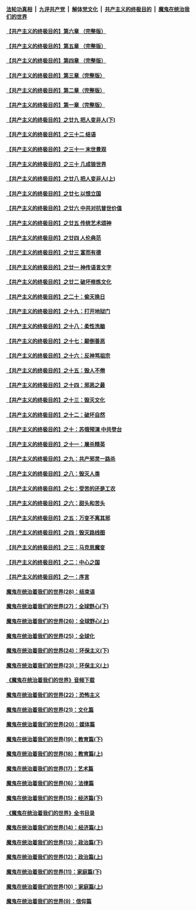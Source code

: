####  [法轮功真相](../../../../basic/blob/master/README.md?t=07012031) &nbsp;|&nbsp; [九评共产党](../../../../9ping.md/blob/master/README.md?t=07012031) &nbsp;|&nbsp; [解体党文化](../../../../jtdwh.md/blob/master/README.md?t=07012031)  &nbsp;|&nbsp; [共产主义的终极目的](../../../../gczydzjmd.md/blob/master/README.md?t=07012031) &nbsp;|&nbsp; [魔鬼在统治我们的世界](../../../../mgztzwmdsj.md/blob/master/README.md?t=07012031) 

#### [【共产主义的终极目的】第六章 （完整版）](../pages/nsc422/n11428913.md?t=07012031) 

#### [【共产主义的终极目的】第五章 （完整版）](../pages/nsc422/n11428912.md?t=07012031) 

#### [【共产主义的终极目的】第四章 （完整版）](../pages/nsc422/n11428907.md?t=07012031) 

#### [【共产主义的终极目的】第三章（完整版）](../pages/nsc422/n11428848.md?t=07012031) 

#### [【共产主义的终极目的】第二章（完整版）](../pages/nsc422/n11428831.md?t=07012031) 

#### [【共产主义的终极目的】第一章（完整版）](../pages/nsc422/n11417651.md?t=07012031) 

#### [【共产主义的终极目的】之廿九 把人变非人(下)](../pages/nsc422/n11344140.md?t=07012031) 

#### [【共产主义的终极目的】之三十二 结语](../pages/nsc422/n11360535.md?t=07012031) 

#### [【共产主义的终极目的】之三十一 末世景观](../pages/nsc422/n11351129.md?t=07012031) 

#### [【共产主义的终极目的】之三十 几成狼世界](../pages/nsc422/n11348280.md?t=07012031) 

#### [【共产主义的终极目的】之廿八 把人变非人(上)](../pages/nsc422/n11340492.md?t=07012031) 

#### [【共产主义的终极目的】之廿七 以恨立国](../pages/nsc422/n11336944.md?t=07012031) 

#### [【共产主义的终极目的】之廿六 中共对抗普世价值](../pages/nsc422/n11324785.md?t=07012031) 

#### [【共产主义的终极目的】之廿五 传统艺术颂神](../pages/nsc422/n11296396.md?t=07012031) 

#### [【共产主义的终极目的】之廿四 人伦典范](../pages/nsc422/n11296397.md?t=07012031) 

#### [【共产主义的终极目的】之廿三 富而有德](../pages/nsc422/n11283598.md?t=07012031) 

#### [【共产主义的终极目的】之廿一 神传语言文字](../pages/nsc422/n11263265.md?t=07012031) 

#### [【共产主义的终极目的】之廿二 破坏修炼文化](../pages/nsc422/n11245728.md?t=07012031) 

#### [【共产主义的终极目的】之二十：偷天换日](../pages/nsc422/n11238846.md?t=07012031) 

#### [【共产主义的终极目的】之十九：打开地狱门](../pages/nsc422/n11206376.md?t=07012031) 

#### [【共产主义的终极目的】之十八：柔性洗脑](../pages/nsc422/n11199994.md?t=07012031) 

#### [【共产主义的终极目的】之十七：颠倒善恶](../pages/nsc422/n11179782.md?t=07012031) 

#### [【共产主义的终极目的】之十六：反神骂祖宗](../pages/nsc422/n11166798.md?t=07012031) 

#### [【共产主义的终极目的】之十五：毁人不倦](../pages/nsc422/n11166792.md?t=07012031) 

#### [【共产主义的终极目的】之十四：邪恶之最](../pages/nsc422/n11150249.md?t=07012031) 

#### [【共产主义的终极目的】之十三：毁灭文化](../pages/nsc422/n11135227.md?t=07012031) 

#### [【共产主义的终极目的】之十二：破坏自然](../pages/nsc422/n11135214.md?t=07012031) 

#### [【共产主义的终极目的】之十：苏俄预演 中共登台](../pages/nsc422/n11118424.md?t=07012031) 

#### [【共产主义的终极目的】之十一：屠杀精英](../pages/nsc422/n11118442.md?t=07012031) 

#### [【共产主义的终极目的】之九：共产邪灵一路杀](../pages/nsc422/n11114139.md?t=07012031) 

#### [【共产主义的终极目的】之八：毁灭人类](../pages/nsc422/n11108503.md?t=07012031) 

#### [【共产主义的终极目的】之七：受苦的还是工农](../pages/nsc422/n11101809.md?t=07012031) 

#### [【共产主义的终极目的】之六：甜头和苦头](../pages/nsc422/n11096971.md?t=07012031) 

#### [【共产主义的终极目的】之五：万变不离其邪](../pages/nsc422/n11091285.md?t=07012031) 

#### [【共产主义的终极目的】之四：毁灭路线图](../pages/nsc422/n11086284.md?t=07012031) 

#### [【共产主义的终极目的】之三：马克思魔变](../pages/nsc422/n11061941.md?t=07012031) 

#### [【共产主义的终极目的】之二：中心之国](../pages/nsc422/n11047728.md?t=07012031) 

#### [【共产主义的终极目的】之一：序言](../pages/nsc422/n11086077.md?t=07012031) 

#### [魔鬼在统治着我们的世界(28)：结束语](../pages/nsc422/n10936246.md?t=07012031) 

#### [魔鬼在统治着我们的世界(27)：全球野心(下)](../pages/nsc422/n10928319.md?t=07012031) 

#### [魔鬼在统治着我们的世界(26)：全球野心(上)](../pages/nsc422/n10900318.md?t=07012031) 

#### [魔鬼在统治着我们的世界(25)：全球化](../pages/nsc422/n10788205.md?t=07012031) 

#### [魔鬼在统治着我们的世界(24)：环保主义(下)](../pages/nsc422/n10695307.md?t=07012031) 

#### [魔鬼在统治着我们的世界(23)：环保主义(上)](../pages/nsc422/n10688613.md?t=07012031) 

#### [《魔鬼在统治着我们的世界》音频下载](../pages/nsc422/n10635553.md?t=07012031) 

#### [魔鬼在统治着我们的世界(22)：恐怖主义](../pages/nsc422/n10614727.md?t=07012031) 

#### [魔鬼在统治着我们的世界(21)：文化篇](../pages/nsc422/n10597706.md?t=07012031) 

#### [魔鬼在统治着我们的世界(20)：媒体篇](../pages/nsc422/n10586579.md?t=07012031) 

#### [魔鬼在统治着我们的世界(19)：教育篇(下)](../pages/nsc422/n10564808.md?t=07012031) 

#### [魔鬼在统治着我们的世界(18)：教育篇(上)](../pages/nsc422/n10526970.md?t=07012031) 

#### [魔鬼在统治着我们的世界(17)：艺术篇](../pages/nsc422/n10499093.md?t=07012031) 

#### [魔鬼在统治着我们的世界(16)：法律篇](../pages/nsc422/n10485969.md?t=07012031) 

#### [魔鬼在统治着我们的世界(15)：经济篇(下)](../pages/nsc422/n10469975.md?t=07012031) 

#### [《魔鬼在统治着我们的世界》全书目录](../pages/nsc422/n10464261.md?t=07012031) 

#### [魔鬼在统治着我们的世界(14)：经济篇(上)](../pages/nsc422/n10457370.md?t=07012031) 

#### [魔鬼在统治着我们的世界(13)：政治篇(下)](../pages/nsc422/n10448270.md?t=07012031) 

#### [魔鬼在统治着我们的世界(12)：政治篇(上)](../pages/nsc422/n10444576.md?t=07012031) 

#### [魔鬼在统治着我们的世界(11)：家庭篇(下)](../pages/nsc422/n10440961.md?t=07012031) 

#### [魔鬼在统治着我们的世界(10)：家庭篇(上)](../pages/nsc422/n10435448.md?t=07012031) 

#### [魔鬼在统治着我们的世界(9)：信仰篇](../pages/nsc422/n10432159.md?t=07012031) 

